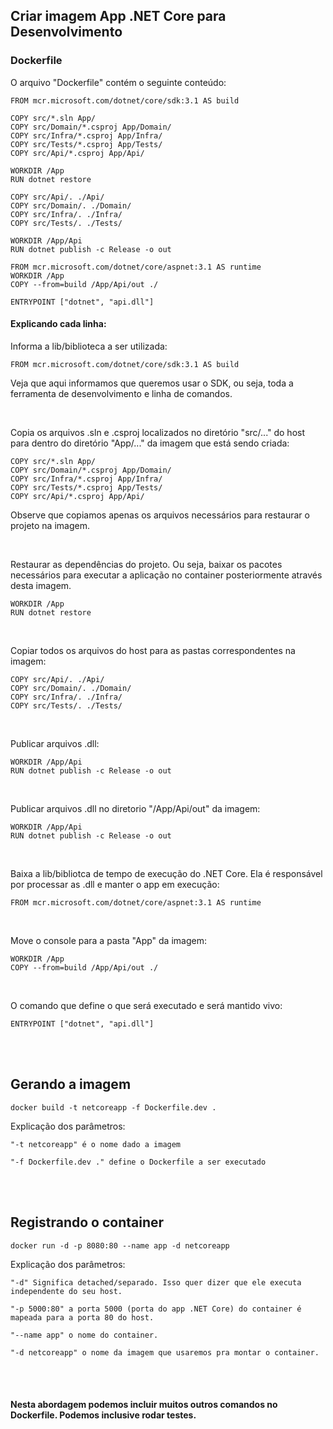## Criar imagem App .NET Core para Desenvolvimento

### Dockerfile

O arquivo "Dockerfile" contém o seguinte conteúdo:

```
FROM mcr.microsoft.com/dotnet/core/sdk:3.1 AS build

COPY src/*.sln App/
COPY src/Domain/*.csproj App/Domain/
COPY src/Infra/*.csproj App/Infra/
COPY src/Tests/*.csproj App/Tests/
COPY src/Api/*.csproj App/Api/

WORKDIR /App
RUN dotnet restore

COPY src/Api/. ./Api/
COPY src/Domain/. ./Domain/
COPY src/Infra/. ./Infra/
COPY src/Tests/. ./Tests/

WORKDIR /App/Api
RUN dotnet publish -c Release -o out

FROM mcr.microsoft.com/dotnet/core/aspnet:3.1 AS runtime
WORKDIR /App
COPY --from=build /App/Api/out ./

ENTRYPOINT ["dotnet", "api.dll"]
``` 

#### Explicando cada linha:

Informa a lib/biblioteca a ser utilizada:
```
FROM mcr.microsoft.com/dotnet/core/sdk:3.1 AS build
``` 
Veja que aqui informamos que queremos usar o SDK, ou seja, toda a ferramenta de desenvolvimento e linha de comandos.

<br>

Copia os arquivos .sln e .csproj localizados no diretório "src/..." do host para dentro do diretório "App/..." da imagem que está sendo criada:
```
COPY src/*.sln App/
COPY src/Domain/*.csproj App/Domain/
COPY src/Infra/*.csproj App/Infra/
COPY src/Tests/*.csproj App/Tests/
COPY src/Api/*.csproj App/Api/
``` 
Observe que copiamos apenas os arquivos necessários para restaurar o projeto na imagem.

<br>

Restaurar as dependências do projeto. Ou seja, baixar os pacotes necessários para executar a aplicação no container posteriormente através desta imagem.
```
WORKDIR /App
RUN dotnet restore
``` 

<br>

Copiar todos os arquivos do host para as pastas correspondentes na imagem:
```
COPY src/Api/. ./Api/
COPY src/Domain/. ./Domain/
COPY src/Infra/. ./Infra/
COPY src/Tests/. ./Tests/
``` 

<br>

Publicar arquivos .dll:
```
WORKDIR /App/Api
RUN dotnet publish -c Release -o out
``` 

<br>

Publicar arquivos .dll no diretorio "/App/Api/out" da imagem:
```
WORKDIR /App/Api
RUN dotnet publish -c Release -o out
``` 

<br>

Baixa a lib/bibliotca de tempo de execução do .NET Core. Ela é responsável por processar as .dll e manter o app em execução:
```
FROM mcr.microsoft.com/dotnet/core/aspnet:3.1 AS runtime
```

<br>

Move o console para a pasta "App" da imagem:
```
WORKDIR /App
COPY --from=build /App/Api/out ./
```

<br>

O comando que define o que será executado e será mantido vivo:
```
ENTRYPOINT ["dotnet", "api.dll"]
```


<br>
<br>



## Gerando a imagem
```
docker build -t netcoreapp -f Dockerfile.dev .
```

Explicação dos parâmetros:
```
"-t netcoreapp" é o nome dado a imagem

"-f Dockerfile.dev ." define o Dockerfile a ser executado
```

<br>
<br>


## Registrando o container
```
docker run -d -p 8080:80 --name app -d netcoreapp
```

Explicação dos parâmetros:

```
"-d" Significa detached/separado. Isso quer dizer que ele executa independente do seu host.

"-p 5000:80" a porta 5000 (porta do app .NET Core) do container é mapeada para a porta 80 do host.

"--name app" o nome do container.

"-d netcoreapp" o nome da imagem que usaremos pra montar o container.
```



<br>
<br>


#### Nesta abordagem podemos incluir muitos outros comandos no Dockerfile. Podemos inclusive rodar testes.